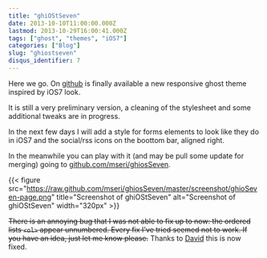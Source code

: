 ```yaml
---
title: "ghiOStSeven"
date: 2013-10-10T11:00:00.000Z
lastmod: 2013-10-29T16:00:41.000Z
tags: ["ghost", "themes", "iOS7"]
categories: ["Blog"]
slug: "ghiostseven"
disqus_identifier: 7
---
```


Here we go. On [github](https://github.com/mseri/ghiosSeven) is finally available a new responsive ghost theme inspired by iOS7 look.

It is still a very preliminary version, a cleaning of the stylesheet and some additional tweaks are in progress.

In the next few days I will add a style for forms elements to look like they do in iOS7 and the social/rss icons on the boottom bar, aligned right.

In the meanwhile you can play with it (and may be pull some update for merging) going to [github.com/mseri/ghiosSeven](https://github.com/mseri/ghiosSeven).

{{< figure src="https://raw.github.com/mseri/ghiosSeven/master/screenshot/ghioSeven-page.png" title="Screenshot of  ghiOStSeven" alt="Screenshot of  ghiOStSeven" width="320px" >}}

~~There is an annoying bug that I was not able to fix up to now: the ordered lists `<ol>` appear unnumbered. Every fix I've tried seemed not to work. If you have an idea, just let me know please.~~ 
Thanks to [David](https://theonlycog.com) this is now fixed.
